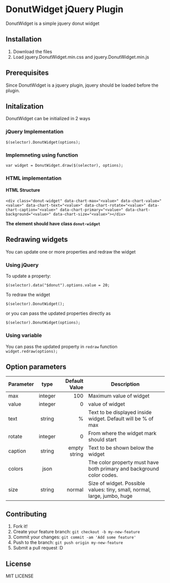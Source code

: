 # DonutWidget jQuery Plugin

DonutWidget is a simple jquery donut widget 


## Installation

1. Download the files
2. Load jquery.DonutWidget.min.css and jquery.DonutWidget.min.js


## Prerequisites
Since DonutWidget is a jquery plugin, jquery should be loaded before the plugin.

## Initalization
DonutWidget can be initialized in 2 ways

### jQuery Implementation
`
$(selector).DonutWidget(options);
`

### Implemneting using function

`
var widget = DonutWidget.draw($(selector), options);
`

### HTML implementation

#### HTML Structure
```
<div class="donut-widget" data-chart-max="<value>" data-chart-value="<value>" data-chart-text="<value>" data-chart-rotate="<value>" data-chart-caption="<value>" data-chart-primary="<value>" data-chart-background="<value>" data-chart-size="<value>"></div>
```
**The element should have class ```donut-widget```**

## Redrawing widgets
You can update one or more properties and redraw the widget

### Using jQuery
To update a property:

`
$(selector).data("$donut").options.value = 20;
`

To redraw the widget

`
$(selector).DonutWidget();
`

or you can pass the updated properties directly as

`
$(selector).DonutWidget(options);
`

### Using variable
You can pass the updated property in ```redraw``` function
`
widget.redraw(options); 
`

## Option parameters
| Parameter			| type			| Default Value	| Description														        |   
| ------------------|:-------------:| -------------:|---------------------------------------------------------------------------|
| max				| integer		| 100			| Maximum value of widget           								        |
| value     		| integer		| 0            	| value of widget                              						        |
| text				| string		| % 			| Text to be displayed inside widget. Default will be % of max		        |
| rotate    		| integer     	| 0        		| From where the widget mark should start							        |
| caption   		| string      	| empty string	| Text to be shown below the widget     							        |
| colors   			| json    		|             	| The color property must have both primary and background color codes.     |
| size  			| string     	| normal		| Size of widget. Possible values: tiny, small, normal, large, jumbo, huge  |	

## Contributing
1. Fork it!
2. Create your feature branch: `git checkout -b my-new-feature`
3. Commit your changes: `git commit -am 'Add some feature'`
4. Push to the branch: `git push origin my-new-feature`
5. Submit a pull request :D

## License
MIT LICENSE
